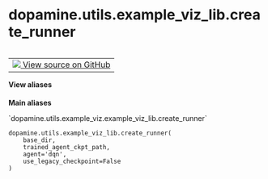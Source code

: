 <div itemscope itemtype="http://developers.google.com/ReferenceObject">
<meta itemprop="name" content="dopamine.utils.example_viz_lib.create_runner" />
<meta itemprop="path" content="Stable" />
</div>

# dopamine.utils.example_viz_lib.create_runner

<!-- Insert buttons and diff -->

<table class="tfo-notebook-buttons tfo-api nocontent" align="left">
<td>
  <a target="_blank" href="https://github.com/google/dopamine/tree/master/dopamine/utils/example_viz_lib.py#L272-L278">
    <img src="https://www.tensorflow.org/images/GitHub-Mark-32px.png" />
    View source on GitHub
  </a>
</td>
</table>






<section class="expandable">
  <h4 class="showalways">View aliases</h4>
  <p>
<b>Main aliases</b>
<p>`dopamine.utils.example_viz.example_viz_lib.create_runner`</p>
</p>
</section>

<pre class="devsite-click-to-copy prettyprint lang-py tfo-signature-link">
<code>dopamine.utils.example_viz_lib.create_runner(
    base_dir,
    trained_agent_ckpt_path,
    agent=&#x27;dqn&#x27;,
    use_legacy_checkpoint=False
)
</code></pre>



<!-- Placeholder for "Used in" -->

